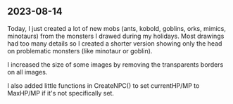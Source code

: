 ## 2023-08-14

Today, I just created a lot of new mobs (ants, kobold, goblins, orks, mimics, minotaurs) from the monsters I drawed during my holidays. Most drawings had too many details so I created a shorter version showing only the head on problematic monsters (like minotaur or goblin).

I increased the size of some images by removing the transparents borders on all images.

I also added little functions in CreateNPC() to set currentHP/MP to MaxHP/MP if it's not specifically set.
